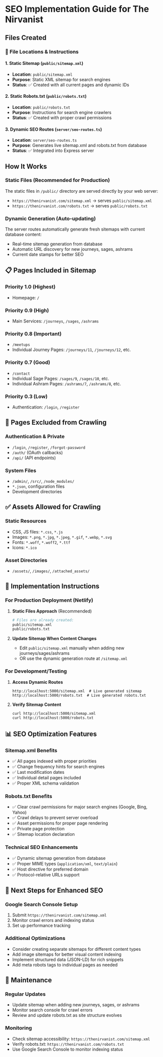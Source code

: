 # SEO Implementation Guide for The Nirvanist

## Files Created

### 📍 **File Locations & Instructions**

#### 1. **Static Sitemap** (`public/sitemap.xml`)
- **Location**: `public/sitemap.xml`
- **Purpose**: Static XML sitemap for search engines
- **Status**: ✅ Created with all current pages and dynamic IDs

#### 2. **Static Robots.txt** (`public/robots.txt`)  
- **Location**: `public/robots.txt`
- **Purpose**: Instructions for search engine crawlers
- **Status**: ✅ Created with proper crawl permissions

#### 3. **Dynamic SEO Routes** (`server/seo-routes.ts`)
- **Location**: `server/seo-routes.ts` 
- **Purpose**: Generates live sitemap.xml and robots.txt from database
- **Status**: ✅ Integrated into Express server

## How It Works

### Static Files (Recommended for Production)
The static files in `/public/` directory are served directly by your web server:
- `https://thenirvanist.com/sitemap.xml` → serves `public/sitemap.xml`
- `https://thenirvanist.com/robots.txt` → serves `public/robots.txt`

### Dynamic Generation (Auto-updating)
The server routes automatically generate fresh sitemaps with current database content:
- Real-time sitemap generation from database
- Automatic URL discovery for new journeys, sages, ashrams
- Current date stamps for better SEO

## 📋 **Pages Included in Sitemap**

### **Priority 1.0 (Highest)**
- Homepage: `/`

### **Priority 0.9 (High)**
- Main Services: `/journeys`, `/sages`, `/ashrams`

### **Priority 0.8 (Important)**
- `/meetups`
- Individual Journey Pages: `/journeys/11`, `/journeys/12`, etc.

### **Priority 0.7 (Good)**
- `/contact`
- Individual Sage Pages: `/sages/9`, `/sages/10`, etc.
- Individual Ashram Pages: `/ashrams/7`, `/ashrams/8`, etc.

### **Priority 0.3 (Low)**
- Authentication: `/login`, `/register`

## 🚫 **Pages Excluded from Crawling**

### **Authentication & Private**
- `/login`, `/register`, `/forgot-password`
- `/auth/` (OAuth callbacks)
- `/api/` (API endpoints)

### **System Files**
- `/admin/`, `/src/`, `/node_modules/`
- `*.json`, configuration files
- Development directories

## ✅ **Assets Allowed for Crawling**

### **Static Resources**
- CSS, JS files: `*.css`, `*.js`
- Images: `*.png`, `*.jpg`, `*.jpeg`, `*.gif`, `*.webp`, `*.svg`
- Fonts: `*.woff`, `*.woff2`, `*.ttf`
- Icons: `*.ico`

### **Asset Directories**
- `/assets/`, `/images/`, `/attached_assets/`

## 🔧 **Implementation Instructions**

### **For Production Deployment (Netlify)**

1. **Static Files Approach** (Recommended)
   ```bash
   # Files are already created:
   public/sitemap.xml
   public/robots.txt
   ```

2. **Update Sitemap When Content Changes**
   - Edit `public/sitemap.xml` manually when adding new journeys/sages/ashrams
   - OR use the dynamic generation route at `/sitemap.xml`

### **For Development/Testing**

1. **Access Dynamic Routes**
   ```
   http://localhost:5000/sitemap.xml  # Live generated sitemap
   http://localhost:5000/robots.txt  # Live generated robots.txt
   ```

2. **Verify Sitemap Content**
   ```bash
   curl http://localhost:5000/sitemap.xml
   curl http://localhost:5000/robots.txt
   ```

## 📊 **SEO Optimization Features**

### **Sitemap.xml Benefits**
- ✅ All pages indexed with proper priorities
- ✅ Change frequency hints for search engines
- ✅ Last modification dates
- ✅ Individual detail pages included
- ✅ Proper XML schema validation

### **Robots.txt Benefits**
- ✅ Clear crawl permissions for major search engines (Google, Bing, Yahoo)
- ✅ Crawl delays to prevent server overload
- ✅ Asset permissions for proper page rendering
- ✅ Private page protection
- ✅ Sitemap location declaration

### **Technical SEO Enhancements**
- ✅ Dynamic sitemap generation from database
- ✅ Proper MIME types (`application/xml`, `text/plain`)
- ✅ Host directive for preferred domain
- ✅ Protocol-relative URLs support

## 🚀 **Next Steps for Enhanced SEO**

### **Google Search Console Setup**
1. Submit `https://thenirvanist.com/sitemap.xml`
2. Monitor crawl errors and indexing status
3. Set up performance tracking

### **Additional Optimizations**
- Consider creating separate sitemaps for different content types
- Add image sitemaps for better visual content indexing
- Implement structured data (JSON-LD) for rich snippets
- Add meta robots tags to individual pages as needed

## 📝 **Maintenance**

### **Regular Updates**
- Update sitemap when adding new journeys, sages, or ashrams
- Monitor search console for crawl errors
- Review and update robots.txt as site structure evolves

### **Monitoring**
- Check sitemap accessibility: `https://thenirvanist.com/sitemap.xml`
- Verify robots.txt: `https://thenirvanist.com/robots.txt`
- Use Google Search Console to monitor indexing status